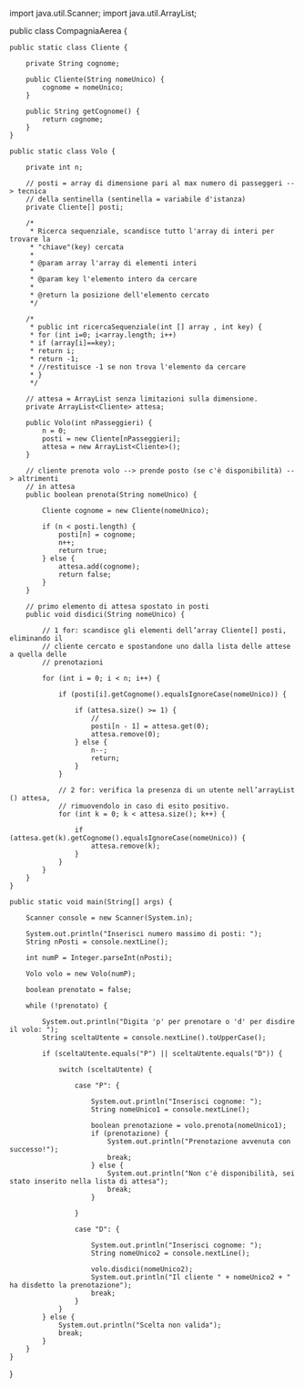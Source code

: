 import java.util.Scanner;
import java.util.ArrayList;

public class CompagniaAerea {

    public static class Cliente {

        private String cognome;

        public Cliente(String nomeUnico) {
            cognome = nomeUnico;
        }

        public String getCognome() {
            return cognome;
        }
    }

    public static class Volo {

        private int n;

        // posti = array di dimensione pari al max numero di passeggeri --> tecnica
        // della sentinella (sentinella = variabile d'istanza)
        private Cliente[] posti;

        /*
         * Ricerca sequenziale, scandisce tutto l'array di interi per trovare la
         * "chiave"(key) cercata
         *
         * @param array l'array di elementi interi
         * 
         * @param key l'elemento intero da cercare
         * 
         * @return la posizione dell'elemento cercato
         */

        /*
         * public int ricercaSequenziale(int [] array , int key) {
         * for (int i=0; i<array.length; i++)
         * if (array[i]==key);
         * return i;
         * return -1;
         * //restituisce -1 se non trova l'elemento da cercare
         * }
         */

        // attesa = ArrayList senza limitazioni sulla dimensione.
        private ArrayList<Cliente> attesa;

        public Volo(int nPasseggieri) {
            n = 0;
            posti = new Cliente[nPasseggieri];
            attesa = new ArrayList<Cliente>();
        }

        // cliente prenota volo --> prende posto (se c'è disponibilità) --> altrimenti
        // in attesa
        public boolean prenota(String nomeUnico) {

            Cliente cognome = new Cliente(nomeUnico);

            if (n < posti.length) {
                posti[n] = cognome;
                n++;
                return true;
            } else {
                attesa.add(cognome);
                return false;
            }
        }

        // primo elemento di attesa spostato in posti
        public void disdici(String nomeUnico) {

            // 1 for: scandisce gli elementi dell’array Cliente[] posti, eliminando il
            // cliente cercato e spostandone uno dalla lista delle attese a quella delle
            // prenotazioni

            for (int i = 0; i < n; i++) {

                if (posti[i].getCognome().equalsIgnoreCase(nomeUnico)) {

                    if (attesa.size() >= 1) {
                        //
                        posti[n - 1] = attesa.get(0);
                        attesa.remove(0);
                    } else {
                        n--;
                        return;
                    }
                }

                // 2 for: verifica la presenza di un utente nell’arrayList () attesa,
                // rimuovendolo in caso di esito positivo.
                for (int k = 0; k < attesa.size(); k++) {

                    if (attesa.get(k).getCognome().equalsIgnoreCase(nomeUnico)) {
                        attesa.remove(k);
                    }
                }
            }
        }
    }

    public static void main(String[] args) {

        Scanner console = new Scanner(System.in);

        System.out.println("Inserisci numero massimo di posti: ");
        String nPosti = console.nextLine();

        int numP = Integer.parseInt(nPosti);

        Volo volo = new Volo(numP);

        boolean prenotato = false;

        while (!prenotato) {

            System.out.println("Digita 'p' per prenotare o 'd' per disdire il volo: ");
            String sceltaUtente = console.nextLine().toUpperCase();

            if (sceltaUtente.equals("P") || sceltaUtente.equals("D")) {

                switch (sceltaUtente) {

                    case "P": {

                        System.out.println("Inserisci cognome: ");
                        String nomeUnico1 = console.nextLine();

                        boolean prenotazione = volo.prenota(nomeUnico1);
                        if (prenotazione) {
                            System.out.println("Prenotazione avvenuta con successo!");
                            break;
                        } else {
                            System.out.println("Non c'è disponibilità, sei stato inserito nella lista di attesa");
                            break;
                        }

                    }

                    case "D": {

                        System.out.println("Inserisci cognome: ");
                        String nomeUnico2 = console.nextLine();

                        volo.disdici(nomeUnico2);
                        System.out.println("Il cliente " + nomeUnico2 + " ha disdetto la prenotazione");
                        break;
                    }
                }
            } else {
                System.out.println("Scelta non valida");
                break;
            }
        }
    }
}
